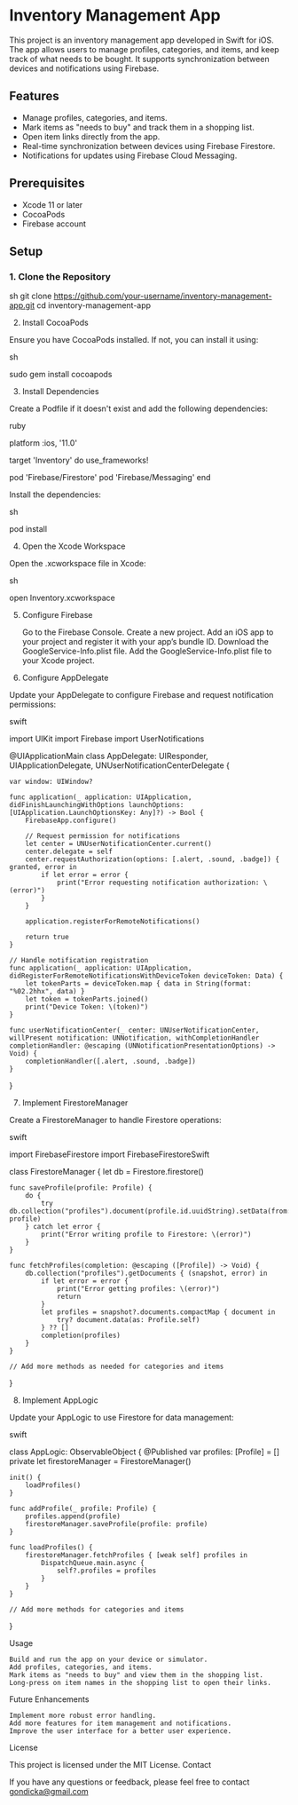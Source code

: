 # Inventory Management App

This project is an inventory management app developed in Swift for iOS. The app allows users to manage profiles, categories, and items, and keep track of what needs to be bought. It supports synchronization between devices and notifications using Firebase.

## Features

- Manage profiles, categories, and items.
- Mark items as "needs to buy" and track them in a shopping list.
- Open item links directly from the app.
- Real-time synchronization between devices using Firebase Firestore.
- Notifications for updates using Firebase Cloud Messaging.

## Prerequisites

- Xcode 11 or later
- CocoaPods
- Firebase account

## Setup

### 1. Clone the Repository

sh
git clone https://github.com/your-username/inventory-management-app.git
cd inventory-management-app

2. Install CocoaPods

Ensure you have CocoaPods installed. If not, you can install it using:

sh

sudo gem install cocoapods

3. Install Dependencies

Create a Podfile if it doesn't exist and add the following dependencies:

ruby

platform :ios, '11.0'

target 'Inventory' do
  use_frameworks!

  pod 'Firebase/Firestore'
  pod 'Firebase/Messaging'
end

Install the dependencies:

sh

pod install

4. Open the Xcode Workspace

Open the .xcworkspace file in Xcode:

sh

open Inventory.xcworkspace

5. Configure Firebase

    Go to the Firebase Console.
    Create a new project.
    Add an iOS app to your project and register it with your app’s bundle ID.
    Download the GoogleService-Info.plist file.
    Add the GoogleService-Info.plist file to your Xcode project.

6. Configure AppDelegate

Update your AppDelegate to configure Firebase and request notification permissions:

swift

import UIKit
import Firebase
import UserNotifications

@UIApplicationMain
class AppDelegate: UIResponder, UIApplicationDelegate, UNUserNotificationCenterDelegate {

    var window: UIWindow?

    func application(_ application: UIApplication, didFinishLaunchingWithOptions launchOptions: [UIApplication.LaunchOptionsKey: Any]?) -> Bool {
        FirebaseApp.configure()

        // Request permission for notifications
        let center = UNUserNotificationCenter.current()
        center.delegate = self
        center.requestAuthorization(options: [.alert, .sound, .badge]) { granted, error in
            if let error = error {
                print("Error requesting notification authorization: \(error)")
            }
        }

        application.registerForRemoteNotifications()

        return true
    }

    // Handle notification registration
    func application(_ application: UIApplication, didRegisterForRemoteNotificationsWithDeviceToken deviceToken: Data) {
        let tokenParts = deviceToken.map { data in String(format: "%02.2hhx", data) }
        let token = tokenParts.joined()
        print("Device Token: \(token)")
    }

    func userNotificationCenter(_ center: UNUserNotificationCenter, willPresent notification: UNNotification, withCompletionHandler completionHandler: @escaping (UNNotificationPresentationOptions) -> Void) {
        completionHandler([.alert, .sound, .badge])
    }
}

7. Implement FirestoreManager

Create a FirestoreManager to handle Firestore operations:

swift

import FirebaseFirestore
import FirebaseFirestoreSwift

class FirestoreManager {
    let db = Firestore.firestore()

    func saveProfile(profile: Profile) {
        do {
            try db.collection("profiles").document(profile.id.uuidString).setData(from: profile)
        } catch let error {
            print("Error writing profile to Firestore: \(error)")
        }
    }

    func fetchProfiles(completion: @escaping ([Profile]) -> Void) {
        db.collection("profiles").getDocuments { (snapshot, error) in
            if let error = error {
                print("Error getting profiles: \(error)")
                return
            }
            let profiles = snapshot?.documents.compactMap { document in
                try? document.data(as: Profile.self)
            } ?? []
            completion(profiles)
        }
    }

    // Add more methods as needed for categories and items
}

8. Implement AppLogic

Update your AppLogic to use Firestore for data management:

swift

class AppLogic: ObservableObject {
    @Published var profiles: [Profile] = []
    private let firestoreManager = FirestoreManager()

    init() {
        loadProfiles()
    }

    func addProfile(_ profile: Profile) {
        profiles.append(profile)
        firestoreManager.saveProfile(profile: profile)
    }

    func loadProfiles() {
        firestoreManager.fetchProfiles { [weak self] profiles in
            DispatchQueue.main.async {
                self?.profiles = profiles
            }
        }
    }

    // Add more methods for categories and items
}

Usage

    Build and run the app on your device or simulator.
    Add profiles, categories, and items.
    Mark items as "needs to buy" and view them in the shopping list.
    Long-press on item names in the shopping list to open their links.

Future Enhancements

    Implement more robust error handling.
    Add more features for item management and notifications.
    Improve the user interface for a better user experience.

License

This project is licensed under the MIT License.
Contact

If you have any questions or feedback, please feel free to contact gondicka@gmail.com

